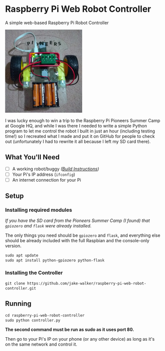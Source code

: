 # Raspberry Pi Web Robot Controller
A simple web-based Raspberry Pi Robot Controller

<img src="robot.jpg" width="250px">

I was lucky enough to win a trip to the Raspberry Pi Pioneers Summer Camp at Google HQ, and while I was there I needed to write a simple Python program to let me control the robot I built in just an hour (including testing time!) so I recreated what I made and put it on GitHub for people to check out (unfortunately I had to rewrite it all because I left my SD card there).

## What You'll Need

- [ ] A working robot/buggy *([Build Instructions](https://projects.raspberrypi.org/en/projects/build-a-buggy))*
- [ ] Your Pi's IP address (`ifconfig`)
- [ ] An internet connection for your Pi

## Setup

### Installing required modules

*If you have the SD card from the Pioneers Summer Camp (I found) that `gpiozero` and `flask` were already installed.*

The only things you need should be `gpiozero` and `flask`, and everything else should be already included with the full Raspbian and the console-only version.

```
sudo apt update
sudo apt install python-gpiozero python-flask
```

### Installing the Controller

```
git clone https://github.com/jake-walker/raspberry-pi-web-robot-controller.git
```

## Running

```
cd raspberry-pi-web-robot-controller
sudo python controller.py
```

**The second command must be run as sudo as it uses port 80.**

Then go to your Pi's IP on your phone (or any other device) as long as it's on the same network and control it.
